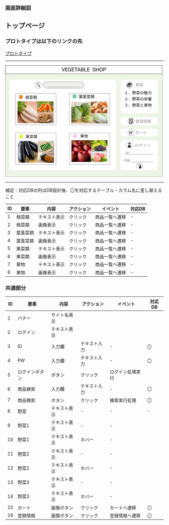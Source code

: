 ### 画面詳細図
## トップページ
### プロトタイプは以下のリンクの先
[プロトタイプ](https://www.figma.com/file/sYqD6oj8LLQ6RaCjpadHvR/original?node-id=0%3A1)
*****
<img src="../img/top.png" width="500">

*****
補足：対応DBの列はDB設計後、〇を対応するテーブル・カラム名に差し替えること

| ID | 要素 | 内容 | アクション | イベント | 対応DB |
|----|-----|------|----------|----------|-------|
|1   |根菜類|テキスト表示|クリック|商品一覧へ遷移|-|
|2   |根菜類|画像表示|クリック|商品一覧へ遷移|-|
|3   |葉茎菜類|テキスト表示|クリック|商品一覧へ遷移|-|
|4   |葉茎菜類|画像表示|クリック|商品一覧へ遷移|-|
|5   |果菜類|テキスト表示|クリック|商品一覧へ遷移|-|
|6   |果菜類|画像表示|クリック|商品一覧へ遷移|-|
|7   |果物|テキスト表示|クリック|商品一覧へ遷移|-|
|8   |果物|画像表示|クリック|商品一覧へ遷移|-|


### 共通部分  

| ID | 要素 | 内容 | アクション | イベント | 対応DB |
|----|-----|------|----------|----------|-------|
|1   |バナー|サイト名表示|
|2   |ログイン|テキスト表示|
|3   |ID|入力欄|テキスト入力|-|〇|
|4   |PW|入力欄|テキスト入力|-|〇|
|5   |ログインボタン|ボタン|クリック|ログイン処理実行||
|6   |商品検索|入力欄|テキスト入力|-|〇|
|7   |商品検索|ボタン|クリック|検索実行処理|〇|
|8   |野菜|テキスト表示|-|-|-|
|9   |野菜1|テキスト表示|-|-|
|10  |野菜1|テキスト表示|ホバー|-|
|11  |野菜2|テキスト表示|-|-|
|12  |野菜2|テキスト表示|ホバー|-|
|13  |野菜3|テキスト表示|-|-|
|14  |野菜3|テキスト表示|ホバー|-|
|15  |カート|画像ボタン|クリック|カートへ遷移|〇|
|16  |登録情報|画像ボタン|クリック|登録情報へ遷移|〇|
